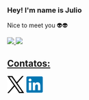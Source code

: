 ### Hey! I'm name is Julio
<p>Nice to meet you 👽👽</p>
<div>
<a href="https://github.com/jjuliobit">
<img loading="lazy" height="180em" src="https://github-readme-stats.vercel.app/api/top-langs/?username=jjuliobit&layout=compact&langs_count=7&theme=transparent"/>
<img loading="lazy" height="180em" src="https://github-readme-stats.vercel.app/api?username=jjuliobit&show_icons=true&theme=transparent&include_all_commits=true&count_private=true"/>
</div>

## Contatos:

<div>
<a href="https://twitter.com/jjbit_eth" target="_blank"><img loading="lazy" src="https://raw.githubusercontent.com/devicons/devicon/v2.15.1/icons/twitter/twitter-original.svg" target="_blank" width="40" heigth="40"></a> 
<a href="https://www.linkedin.com/in/julio-s-42b965288/" target="_blank"><img loading="lazy" src="https://raw.githubusercontent.com/devicons/devicon/v2.15.1/icons/linkedin/linkedin-original.svg" width="40" heigth="40" target="_blank"></a>   
</div>
 
